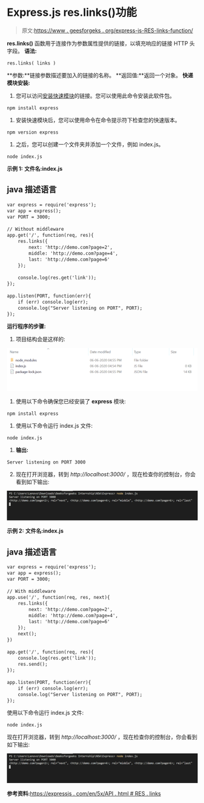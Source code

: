 # Express.js res.links()功能

> 原文:[https://www . geesforgeks . org/express-js-RES-links-function/](https://www.geeksforgeeks.org/express-js-res-links-function/)

**res.links()** 函数用于连接作为参数属性提供的链接，以填充响应的链接 HTTP 头字段。
**语法:**

```
res.links( links )
```

**参数:**链接参数描述要加入的链接的名称。
**返回值:**返回一个对象。
**快递模块安装:**

1.  您可以访问[安装快速模块](https://www.npmjs.com/package/express)的链接。您可以使用此命令安装此软件包。

```
npm install express
```

1.  安装快速模块后，您可以使用命令在命令提示符下检查您的快速版本。

```
npm version express
```

1.  之后，您可以创建一个文件夹并添加一个文件，例如 index.js。

```
node index.js
```

**示例 1:** **文件名:index.js**

## java 描述语言

```
var express = require('express');
var app = express();
var PORT = 3000;

// Without middleware
app.get('/', function(req, res){
    res.links({
        next: 'http://demo.com?page=2',
        middle: 'http://demo.com?page=4',
        last: 'http://demo.com?page=6'
    });

    console.log(res.get('link'));
});

app.listen(PORT, function(err){
    if (err) console.log(err);
    console.log("Server listening on PORT", PORT);
});
```

**运行程序的步骤:**

1.  项目结构会是这样的:

![](img/3209d9b4369c180282a34be8070d7d6e.png)

1.  使用以下命令确保您已经安装了 **express** 模块:

```
npm install express
```

1.  使用以下命令运行 index.js 文件:

```
node index.js
```

1.  **输出:**

```
Server listening on PORT 3000
```

2.  现在打开浏览器，转到 *http://localhost:3000/* ，现在检查你的控制台，你会看到如下输出:

![](img/dd5a7b9f58c621ec8643c0aa0412258c.png)

**示例 2:** **文件名:index.js**

## java 描述语言

```
var express = require('express');
var app = express();
var PORT = 3000;

// With middleware
app.use('/', function(req, res, next){
    res.links({
        next: 'http://demo.com?page=2',
        middle: 'http://demo.com?page=4',
        last: 'http://demo.com?page=6'
    });
    next();
})

app.get('/', function(req, res){
    console.log(res.get('link'));
    res.send();
});

app.listen(PORT, function(err){
    if (err) console.log(err);
    console.log("Server listening on PORT", PORT);
});
```

使用以下命令运行 index.js 文件:

```
node index.js
```

现在打开浏览器，转到 *http://localhost:3000/* ，现在检查你的控制台，你会看到如下输出:

![](img/dd5a7b9f58c621ec8643c0aa0412258c.png)

**参考资料:**[https://expressjs . com/en/5x/API . html # RES . links](https://expressjs.com/en/5x/api.html#res.links)